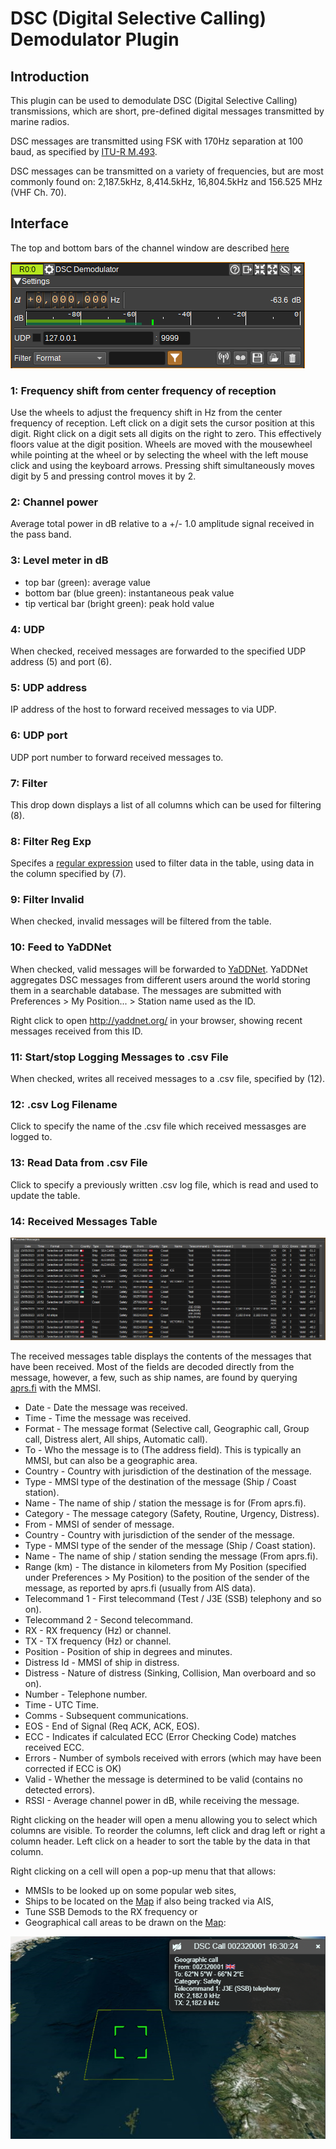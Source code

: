 <h1>DSC (Digital Selective Calling) Demodulator Plugin</h1>

<h2>Introduction</h2>

This plugin can be used to demodulate DSC (Digital Selective Calling) transmissions, which are short, pre-defined digital messages transmitted by marine radios.

DSC messages are transmitted using FSK with 170Hz separation at 100 baud, as specified by [ITU-R M.493](https://www.itu.int/dms_pubrec/itu-r/rec/m/R-REC-M.493-15-201901-I!!PDF-E.pdf]).

DSC messages can be transmitted on a variety of frequencies, but are most commonly found on: 2,187.5kHz, 8,414.5kHz, 16,804.5kHz and 156.525 MHz (VHF Ch. 70).

<h2>Interface</h2>

The top and bottom bars of the channel window are described [here](../../../sdrgui/channel/readme.md)

![DSC Demodulator plugin GUI](../../../doc/img/DSCDemod_plugin.png)

<h3>1: Frequency shift from center frequency of reception</h3>

Use the wheels to adjust the frequency shift in Hz from the center frequency of reception. Left click on a digit sets the cursor position at this digit. Right click on a digit sets all digits on the right to zero. This effectively floors value at the digit position. Wheels are moved with the mousewheel while pointing at the wheel or by selecting the wheel with the left mouse click and using the keyboard arrows. Pressing shift simultaneously moves digit by 5 and pressing control moves it by 2.

<h3>2: Channel power</h3>

Average total power in dB relative to a +/- 1.0 amplitude signal received in the pass band.

<h3>3: Level meter in dB</h3>

  - top bar (green): average value
  - bottom bar (blue green): instantaneous peak value
  - tip vertical bar (bright green): peak hold value

<h3>4: UDP</h3>

When checked, received messages are forwarded to the specified UDP address (5) and port (6).

<h3>5: UDP address</h3>

IP address of the host to forward received messages to via UDP.

<h3>6: UDP port</h3>

UDP port number to forward received messages to.

<h3>7: Filter</h3>

This drop down displays a list of all columns which can be used for filtering (8).

<h3>8: Filter Reg Exp</h3>

Specifes a [regular expression](https://regexr.com/) used to filter data in the table, using data in the column specified by (7).

<h3>9: Filter Invalid</h3>

When checked, invalid messages will be filtered from the table.

<h3>10: Feed to YaDDNet</h3>

When checked, valid messages will be forwarded to [YaDDNet](http://yaddnet.org/).
YaDDNet aggregates DSC messages from different users around the world storing them in a searchable database.
The messages are submitted with Preferences > My Position... > Station name used as the ID.

Right click to open http://yaddnet.org/ in your browser, showing recent messages received from this ID.

<h3>11: Start/stop Logging Messages to .csv File</h3>

When checked, writes all received messages to a .csv file, specified by (12).

<h3>12: .csv Log Filename</h3>

Click to specify the name of the .csv file which received messasges are logged to.

<h3>13: Read Data from .csv File</h3>

Click to specify a previously written .csv log file, which is read and used to update the table.

<h3>14: Received Messages Table</h3>

![DSC Demodulator plugin GUI](../../../doc/img/DSCDemod_plugin_messages.png)

The received messages table displays the contents of the messages that have been received. Most of the fields are decoded directly from the message,
however, a few, such as ship names, are found by querying [aprs.fi](http://aprs.fi) with the MMSI.

* Date - Date the message was received.
* Time - Time the message was received.
* Format - The message format (Selective call, Geographic call, Group call, Distress alert, All ships, Automatic call).
* To - Who the message is to (The address field). This is typically an MMSI, but can also be a geographic area.
* Country - Country with jurisdiction of the destination of the message.
* Type - MMSI type of the destination of the message (Ship / Coast station).
* Name - The name of ship / station the message is for (From aprs.fi).
* Category - The message category (Safety, Routine, Urgency, Distress).
* From - MMSI of sender of message.
* Country - Country with jurisdiction of the sender of the message.
* Type - MMSI type of the sender of the message (Ship / Coast station).
* Name - The name of ship / station sending the message (From aprs.fi).
* Range (km) - The distance in kilometers from My Position (specified under Preferences > My Position) to the position of the sender of the message, as reported by aprs.fi (usually from AIS data).
* Telecommand 1 - First telecommand (Test / J3E (SSB) telephony and so on).
* Telecommand 2 - Second telecommand.
* RX - RX frequency (Hz) or channel.
* TX - TX frequency (Hz) or channel.
* Position - Position of ship in degrees and minutes.
* Distress Id - MMSI of ship in distress.
* Distress - Nature of distress (Sinking, Collision, Man overboard and so on).
* Number - Telephone number.
* Time - UTC Time.
* Comms - Subsequent communications.
* EOS - End of Signal (Req ACK, ACK, EOS).
* ECC - Indicates if calculated ECC (Error Checking Code) matches received ECC.
* Errors - Number of symbols received with errors (which may have been corrected if ECC is OK)
* Valid - Whether the message is determined to be valid (contains no detected errors).
* RSSI - Average channel power in dB, while receiving the message.

Right clicking on the header will open a menu allowing you to select which columns are visible.
To reorder the columns, left click and drag left or right a column header.
Left click on a header to sort the table by the data in that column.

Right clicking on a cell will open a pop-up menu that that allows:
* MMSIs to be looked up on some popular web sites,
* Ships to be located on the [Map](../../feature/map/readme.md) if also being tracked via AIS,
* Tune SSB Demods to the RX frequency or
* Geographical call areas to be drawn on the [Map](../../feature/map/readme.md):

![DSC Demodulator plugin GUI](../../../doc/img/DSCDemod_plugin_geocall.png)
